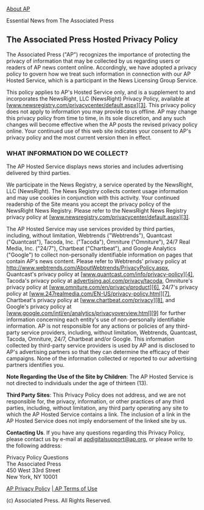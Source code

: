 <!-- [Associated Press][0] -->

[About AP][1]   
  
  

  
[][2]

Essential News from The Associated Press

## The Associated Press Hosted Privacy Policy

The Associated Press ("AP") recognizes the importance of protecting the privacy of information that may be collected by us regarding users or readers of AP news content online. Accordingly, we have adopted a privacy policy to govern how we treat such information in connection with our AP Hosted Service, which is a participant in the News Licensing Group Service.

This policy applies to AP's Hosted Service only, and is a supplement to and incorporates the NewsRight, LLC (NewsRight) Privacy Policy, available at [www.newsregistry.com/privacycenter/default.aspx][3]. This privacy policy does not apply to information you may provide to us offline. AP may change this privacy policy from time to time, in its sole discretion, and any such changes will become effective when the AP posts the revised privacy policy online. Your continued use of this web site indicates your consent to AP's privacy policy and the most current version then in effect. 

### WHAT INFORMATION DO WE COLLECT? 

The AP Hosted Service displays news stories and includes advertising delivered by third parties. 

We participate in the News Registry, a service operated by the NewsRight, LLC (NewsRight). The News Registry collects content usage information and may use cookies in conjunction with this activity. Your continued readership of the Site means you accept the privacy policy of the NewsRight News Registry. Please refer to the NewsRight News Registry privacy policy at [www.newsregistry.com/privacycenter/default.aspx][3].

The AP Hosted Service may use services provided by third parties, including, without limitation, Webtrends ("Webtrends"), Quantcast ("Quantcast"), Tacoda, Inc. ("Tacoda"), Omniture ("Omniture"), 24/7 Real Media, Inc. ("24/7"), Chartbeat ("Chartbeat"), and Google Analytics ("Google") to collect non-personally identifiable information on pages that contain AP's news content. Please refer to Webtrends' privacy policy at http://www.webtrends.com/AboutWebtrends/PrivacyPolicy.aspx, Quantcast's privacy policy at [www.quantcast.com/info/privacy-policy][4], Tacoda's privacy policy at [advertising.aol.com/privacy/tacoda][5], Omniture's privacy policy at [www.omniture.com/en/privacy/product][6], 24/7's privacy policy at [www.247realmedia.com/EN-US/privacy-policy.html][7], Chartbeat's privacy policy at [www.chartbeat.com/privacy][8], and Google's privacy policy at [www.google.com/intl/en/analytics/privacyoverview.html][9] for further information concerning each entity's use of non-personally identifiable information. AP is not responsible for any actions or policies of any third-party service providers, including, without limitation, Webtrends, Quantcast, Tacoda, Omniture, 24/7, Chartbeat and/or Google. This information collected by third-party service providers is used by AP and is disclosed to AP's advertising partners so that they can determine the efficacy of their campaigns. None of the information collected or reported to our advertising partners identifies you. 

**Note Regarding the Use of the Site by Children**: The AP Hosted Service is not directed to individuals under the age of thirteen (13).

**Third Party Sites**: This Privacy Policy does not address, and we are not responsible for, the privacy, information, or other practices of any third parties, including, without limitation, any third party operating any site to which the AP Hosted Service contains a link. The inclusion of a link in the AP Hosted Service does not imply endorsement of the linked site by us.

**Contacting Us**. If you have any questions regarding this Privacy Policy, please contact us by e-mail at apdigitalsupport@ap.org, or please write to the following address:

Privacy Policy Questions  
The Associated Press  
450 West 33rd Street  
New York, NY 10001 

  
  
  
[AP Privacy Policy][10] [| AP Terms of Use][11] 

  
  
  
  
  
  
  
(c)  Associated Press. All Rights Reserved. 



[0]: http://hosted2.ap.org/APDEFAULT/privacy
[1]: http://www.ap.org "About AP"
[2]: http://hosted2.ap.org "Associated Press"
[3]: http://www.newsregistry.com/privacycenter/default.aspx
[4]: http://www.quantcast.com/info/privacy-policy
[5]: http://advertising.aol.com/privacy/tacoda
[6]: http://www.omniture.com/en/privacy/product
[7]: http://www.247realmedia.com/EN-US/privacy-policy.html
[8]: http://www.chartbeat.com/privacy
[9]: http://www.google.com/intl/en/analytics/privacyoverview.html
[10]: http://hosted2.ap.org/APDEFAULT/Privacy
[11]: http://hosted2.ap.org/APDEFAULT/Terms
